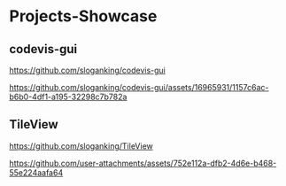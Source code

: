 # Projects-Showcase



## codevis-gui
https://github.com/sloganking/codevis-gui

https://github.com/sloganking/codevis-gui/assets/16965931/1157c6ac-b6b0-4df1-a195-32298c7b782a

## TileView
https://github.com/sloganking/TileView

https://github.com/user-attachments/assets/752e112a-dfb2-4d6e-b468-55e224aafa64

